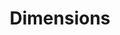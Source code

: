 ---
bigquery: https://console.cloud.google.com/bigquery?p=covid-19-dimensions-ai&page=table&d=data&t=publications
contributors: Digital Science, https://www.digital-science.com/
cost: Free for personal, non-commercial use.
description: Dimensions contains more than 100 million publications, ranging from
  articles published in scholarly journals, books and book chapters, to preprints
  and conference proceedings. All publications are contextualized with linked data
  sets, funding, publications, patents, clinical trials, and policy documents. You
  can also view associated categories, funders, institutions, and researcher profiles.
documentation: https://docs.dimensions.ai/bigquery/index.html
last_edit: 04/07/2022, 18:30:54
location: https://www.dimensions.ai/products/free/
maintained_by: Digital Science, https://www.digital-science.com/
schema_fields:
- publisher
- doi
- arxiv_id
- types
- family_members_ids
- editors
- research_org_cities
- repository_url
- repository_name
- status
- name
- jurisdiction
- embargo_date
- source_id
- funding_aud
- type
- start_date
- research_org_state_names
- funder_org_cities
- license
- organisation_details
- researcher_ids
- original_assignee_countries
- id
- funding_gbp
- funding_nzd
- category_sdg
- relationships
- language
- funder_org_countries
- wikipedia_url
- family_id
- repository_id
- ipcr
- issue
- funding_chf
- email_address
- reference_ids
- cited_by_ids
- research_org_state_codes
- date_modified
- mesh_headings
- funding_cny
- clinical_trial_ids
- date_normal
- acknowledgements
- interventions
- citations_count
- funder_org
- inventor_names
- abstract
- active_years
- funder_countries
- categories
- current_assignee_countries
- category_hrcs_rac
- date_online
- funding_details
- funding_cad
- concepts
- assignee_countries
- gender
- associated_publication_pmid
- legal_status
- resulting_publication_doi
- brief_title
- phase
- end_year
- category_icrp_cso
- filing_year
- application_number
- funding_eur
- altmetrics
- pmcid
- funder_org_acronyms
- associated_publication_doi
- pages
- year
- granted_year
- volume
- end_date
- start_year
- filing_status
- original_assignee
- original_title
- citation_string
- open_access_categories_v2
- acronyms
- isbn
- metrics
- associated_grant_ids
- supporting_grant_ids
- funding_currency
- linkout
- conference
- date_print
- original_abstract
- description
- conditions
- funder_orgs
- filing_date
- citations
- established
- publication_date
- funder_org_state_codes
- pmid
- current_assignee_orgs
- category_for
- priority_year
- funding_usd
- address
- category_hrcs_hc
- kind
- patent_ids
- journal_lists
- subtitles
- created_date
- journal
- expiration_year
- research_org_country_names
- research_org_countries
- book_title
- registry
- cpc
- publication_ids
- open_access_categories
- expiration_date
- category_bra
- priority_date
- publication_year
- acronym
- book_series_title
- associated_publication_id
- aliases
- labels
- legal_events
- granted_date
- date_imported_gbq
- eisbn
- authors
- date
- category_rcdc
- mesh_terms
- category_uoa
- resulting_publication_ids
- funding_amount
- foa_number
- family_count
- research_orgs
- category_hra
- investigators
- assignee_orgs
- category_icrp_ct
- current_assignee
- grant_number
- date_inserted
- original_assignee_orgs
- research_org_city_names
- links
- associated_publication_arxiv_id
- funding_jpy
- proceedings_title
- parent_id
- external_ids
- title
shortname: dimensions
tags:
- scholarly literature
- patents
- funding
- clinical trials
- academic profiles
terms_of_use: 'Use of both the Dimensions COVID-19 dataset and full Dimensions dataset
  are subject to the Dimensions Terms of use: https://www.dimensions.ai/policies-terms-legal '
title: Dimensions
uuid: dcff88bd-fe6b-4fdb-8159-809bf9d7bc1c
---
